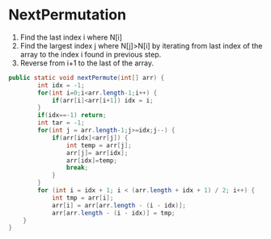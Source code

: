 # NextPermutation
<ol>
	<li>Find the last index i where N[i]<N[i+1] for the first iteration.</li>					  
	<li>Find the largest index j where N[j]>N[i] by iterating from last index of the array to the index i found in previous step.</li>
	<li>Reverse from i+1 to the last of the array.</li>
</ol>

```JAVA
public static void nextPermute(int[] arr) {
		int idx = -1;
		for(int i=0;i<arr.length-1;i++) {
			if(arr[i]<arr[i+1]) idx = i;
		}
		if(idx==-1) return;
		int tar = -1;
		for(int j = arr.length-1;j>=idx;j--) {
			if(arr[idx]<arr[j]) { 
				int temp = arr[j];
				arr[j]= arr[idx];
				arr[idx]=temp;
				break;
			}
		}
		for (int i = idx + 1; i < (arr.length + idx + 1) / 2; i++) {
            int tmp = arr[i];
            arr[i] = arr[arr.length - (i - idx)];
            arr[arr.length - (i - idx)] = tmp;
    }	
}
```
